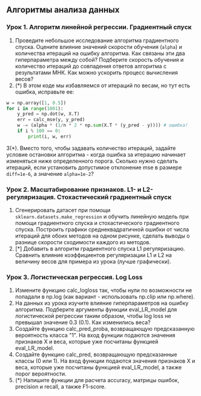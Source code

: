 
## Алгоритмы анализа данных

### Урок 1. Алгоритм линейной регрессии. Градиентный спуск

1. Проведите небольшое исследование алгоритма градиентного спуска. Оцените влияние значений скорости обучения (`alpha`) и количества итераций на ошибку алгоритма. Как связаны эти два гиперпараметра между собой? Подберите скорость обучения и количество итераций до совпадения ответов алгоритма с результатами МНК. Как можно ускорить процесс вычисления весов?
2. (*) В этом коде мы избавляемся от итераций по весам, но тут есть ошибка, исправьте ее:

```python
w = np.array([1, 0.5])
for i in range(1001):
    y_pred = np.dot(w, X.T)
    err = calc_mse(y, y_pred)
    w -= (alpha * (1/n * 2 * np.sum(X.T * (y_pred - y)))) # ошибка!
    if i % 100 == 0:
        print(i, w, err)
```

3(*). Вместо того, чтобы задавать количество итераций, задайте условие остановки алгоритма - когда ошибка за итерацию начинает изменяться ниже определенного порога. Сколько нужно сделать итераций, если установить допустимое отклонение mse в размере `diff=1e-6`, а значение `alpha=1e-2`?

### Урок 2. Масштабирование признаков. L1- и L2-регуляризация. Стохастический градиентный спуск

1. Сгенерировать датасет при помощи `sklearn.datasets.make_regression` и обучить линейную модель при помощи градиентного спуска и стохастического градиентного спуска. Построить графики среднеквадратичной ошибки от числа итераций для обоих методов на одном рисунке, сделать выводы о разнице скорости сходимости каждого из методов.
2. [*] Добавить в алгоритм градиентного спуска L1 регуляризацию. Сравнить влияние коэффициентов регуляризации L1 и L2 на величину весов для примера из урока (лучше графически).

### Урок 3. Логистическая регрессия. Log Loss

1. Измените функцию calc_logloss так, чтобы нули по возможности не попадали в np.log (как вариант - использовать np.clip или np.where).
2. На данных из урока изучите влияние гиперпараметров на ошибку алгоритма. Подберите аргументы функции eval_LR_model для логистической регрессии таким образом, чтобы log loss не превышал значение 0.3 (0.1). Как изменились веса?
3. Создайте функцию calc_pred_proba, возвращающую предсказанную вероятность класса "1". На вход функции подаются значения признаков Х и веса, которые уже посчитаны функцией eval_LR_model.
4. Создайте функцию calc_pred, возвращающую предсказанные классы (0 или 1). На вход функции подаются значения признаков Х и веса, которые уже посчитаны функцией eval_LR_model, а также порог вероятности.
5. (*) Напишите функции для расчета accuracy, матрицы ошибок, precision и recall, а также F1-score.
